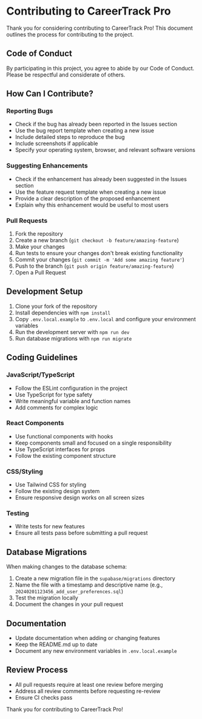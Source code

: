 # Contributing to CareerTrack Pro

Thank you for considering contributing to CareerTrack Pro! This document outlines the process for contributing to the project.

## Code of Conduct

By participating in this project, you agree to abide by our Code of Conduct. Please be respectful and considerate of others.

## How Can I Contribute?

### Reporting Bugs

- Check if the bug has already been reported in the Issues section
- Use the bug report template when creating a new issue
- Include detailed steps to reproduce the bug
- Include screenshots if applicable
- Specify your operating system, browser, and relevant software versions

### Suggesting Enhancements

- Check if the enhancement has already been suggested in the Issues section
- Use the feature request template when creating a new issue
- Provide a clear description of the proposed enhancement
- Explain why this enhancement would be useful to most users

### Pull Requests

1. Fork the repository
2. Create a new branch (`git checkout -b feature/amazing-feature`)
3. Make your changes
4. Run tests to ensure your changes don't break existing functionality
5. Commit your changes (`git commit -m 'Add some amazing feature'`)
6. Push to the branch (`git push origin feature/amazing-feature`)
7. Open a Pull Request

## Development Setup

1. Clone your fork of the repository
2. Install dependencies with `npm install`
3. Copy `.env.local.example` to `.env.local` and configure your environment variables
4. Run the development server with `npm run dev`
5. Run database migrations with `npm run migrate`

## Coding Guidelines

### JavaScript/TypeScript

- Follow the ESLint configuration in the project
- Use TypeScript for type safety
- Write meaningful variable and function names
- Add comments for complex logic

### React Components

- Use functional components with hooks
- Keep components small and focused on a single responsibility
- Use TypeScript interfaces for props
- Follow the existing component structure

### CSS/Styling

- Use Tailwind CSS for styling
- Follow the existing design system
- Ensure responsive design works on all screen sizes

### Testing

- Write tests for new features
- Ensure all tests pass before submitting a pull request

## Database Migrations

When making changes to the database schema:

1. Create a new migration file in the `supabase/migrations` directory
2. Name the file with a timestamp and descriptive name (e.g., `20240201123456_add_user_preferences.sql`)
3. Test the migration locally
4. Document the changes in your pull request

## Documentation

- Update documentation when adding or changing features
- Keep the README.md up to date
- Document any new environment variables in `.env.local.example`

## Review Process

- All pull requests require at least one review before merging
- Address all review comments before requesting re-review
- Ensure CI checks pass

Thank you for contributing to CareerTrack Pro!
